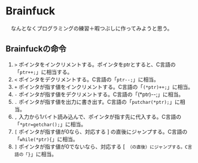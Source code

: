 # Brainfuck  
　なんとなくプログラミングの練習＋暇つぶしに作ってみようと思う。
## Brainfuckの命令
1. `>` ポインタをインクリメントする。ポインタをptrとすると、C言語の「`ptr++;`」に相当する。  
1. `<` ポインタをデクリメントする。C言語の「`ptr--;`」に相当。
1. `+` ポインタが指す値をインクリメントする。C言語の「`(*ptr)++;`」に相当。
1. `-` ポインタが指す値をデクリメントする。C言語の「(*ptr)--;」に相当。
1. `.` ポインタが指す値を出力に書き出す。C言語の「`putchar(*ptr);`」に相当。
1. `,` 入力から1バイト読み込んで、ポインタが指す先に代入する。C言語の「`*ptr=getchar();`」に相当。
1. `[` ポインタが指す値が0なら、対応する ] の直後にジャンプする。C言語の「`while(*ptr){`」に相当。
1. `]` ポインタが指す値が0でないなら、対応する [` （の直後）にジャンプする。C言語の「}`」に相当。
